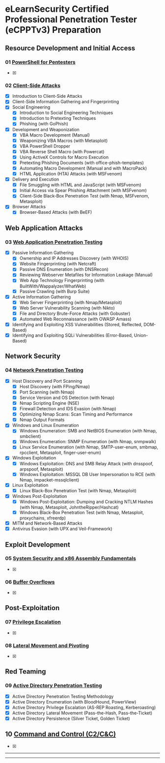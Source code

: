 # eLearnSecurity Certified Professional Penetration Tester (eCPPTv3) Preparation

## Resource Development and Initial Access

### 01 [PowerShell for Pentesters](./01_powershell_for_pentesters.md)

- [x] 

### 02 [Client-Side Attacks](./02_client_side_attacks.md)

- [x] Introduction to Client-Side Attacks
- [x] Client-Side Information Gathering and Fingerprinting
- [x] Social Engineering
	- [x] Introduction to Social Engineering Techniques
	- [x] Introduction to Pretexting Techniques
	- [x] Phishing (with GoPhish)
- [x] Development and Weaponization 
	- [x] VBA Macro Development (Manual)
	- [x] Weaponizing VBA Macros (with Metasploit)
	- [x] VBA PowerShell Dropper
	- [x] VBA Reverse Shell Macro (with Powercat)
	- [x] Using ActiveX Controls for Macro Execution
	- [x] Pretexting Phishing Documents (with office-phish-templates)
	- [x] Automating Macro Development (Manual and with MacroPack)
	- [x] HTML Application (HTA) Attacks (with MSFvenom)
- [x] Delivery and Execution
	- [x] File Smuggling with HTML and JavaScript (with MSFvenom)
	- [x] Initial Access via Spear Phishing Attachment (with MSFvenom)
	- [x] Client-Side Black-Box Penetration Test (with Nmap, MSFvenom, Metasploit)
- [x] Browser Attacks
	- [x] Browser-Based Attacks (with BeEF)

## Web Application Attacks

### 03 [Web Application Penetration Testing](./03_web_application_penetration_testing.md)

- [x] Passive Information Gathering
	- [x] Ownership and IP Addresses Discovery (with WHOIS)
	- [x] Website Fingerprinting (with Netcraft)
	- [x] Passive DNS Enumeration (with DNSRecon)
	- [x] Reviewing Webserver Metafiles for Information Leakage (Manual)
	- [x] Web App Technology Fingerprinting (with BuiltWith/Wappalyzer/WhatWeb)
	- [x] Passive Crawling (with Burp Suite)
- [x] Active Information Gathering
	- [x] Web Server Fingerprinting (with Nmap/Metasploit)
	- [x] Web Server Vulnerability Scanning (with Nikto)
	- [x] File and Directory Brute-Force Attacks (with Gobuster)
	- [x] Automated Web Reconnaissance (with OWASP Amass)
- [x] Identifying and Exploiting XSS Vulnerabilities (Stored, Reflected, DOM-Based)
- [x] Identifying and Exploiting SQLi Vulnerabilities (Error-Based, Union-Based)

## Network Security

### 04 [Network Penetration Testing](./04_network_penetration_testing.md)

- [x] Host Discovery and Port Scanning
	- [x] Host Discovery (with FPing/Nmap)
	- [x] Port Scanning (with Nmap)
	- [x] Service Version and OS Detection (with Nmap)
	- [x] Nmap Scripting Engine (NSE)
	- [x] Firewall Detection and IDS Evasion (with Nmap)
	- [x] Optimizing Nmap Scans: Scan Timing and Performance
	- [x] Nmap Output Formats
- [x] Windows and Linux Enumeration
	- [x] Windows Enumeration: SMB and NetBIOS Enumeration (with Nmap, smbclient)
	- [x] Windows Enumeration: SNMP Enumeration (with Nmap, snmpwalk)
	- [x] Linux Service Enumeration (with Nmap, SMTP-user-enum, smbmap, rpcclient, Metasploit, finger-user-enum)
- [x] Windows Exploitation
	- [x] Windows Exploitation: DNS and SMB Relay Attack (with dnsspoof, arpspoof, Metasploit)
	- [x] Windows Exploitation: MSSQL DB User Impersonation to RCE (with Nmap, impacket-mssqlclient)
- [x] Linux Exploitation
	- [x] Linux Black-Box Penetration Test (with Nmap, Metasploit)
- [x] Windows Post-Exploitation
	- [x] Windows Post-Exploitation: Dumping and Cracking NTLM Hashes (with Nmap, Metasploit, JohntheRipper/Hashcat)
	- [x] Windows Black-Box Penetration Test (with Nmap, Metasploit, proxychains, xfreerdp)
- [x] MITM and Network-Based Attacks
- [x] Antivirus Evasion (with UPX and Veil-Framework)

## Exploit Development

### 05 [System Security and x86 Assembly Fundamentals](./05_system_security_and_x86_assembly_fundamentals.md)

- [x] 

### 06 [Buffer Overflows](./06_buffer_overflows.md)

- [x] 

## Post-Exploitation

### 07 [Privilege Escalation](./07_privilege_escalation.md)

- [x] 

### 08 [Lateral Movement and Pivoting](./08_lateral_movement_and_pivoting.md)

- [x] 

## Red Teaming

### 09 [Active Directory Penetration Testing](./09_active_directory_penetration_testing.md)

- [x] Active Directory Penetration Testing Methodology
- [x] Active Directory Enumeration (with BloodHound, PowerView)
- [x] Active Directory Privilege Escalation (AS-REP Roasting, Kerberoasting)
- [x] Active Directory Lateral Movement (Pass-the-Hash, Pass-the-Ticket)
- [x] Active Directory Persistence (Silver Ticket, Golden Ticket)

## 10 [Command and Control (C2/C&C)](./10_command_and_control.md)

- [x] 

---
---
